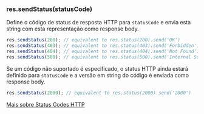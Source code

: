 <h3 id='res.sendStatus'>res.sendStatus(statusCode)</h3>

Define o código de status de resposta HTTP para `statusCode` e envia esta string com esta representação como response body.

~~~js
res.sendStatus(200); // equivalent to res.status(200).send('OK')
res.sendStatus(403); // equivalent to res.status(403).send('Forbidden')
res.sendStatus(404); // equivalent to res.status(404).send('Not Found')
res.sendStatus(500); // equivalent to res.status(500).send('Internal Server Error')
~~~

Se um código não suportado é especificado, o status HTTP ainda estará definido para `statusCode` e a versão em string do código é enviada como response body.
~~~js
res.sendStatus(2000); // equivalent to res.status(2000).send('2000')
~~~

[Mais sobre Status Codes HTTP](http://en.wikipedia.org/wiki/List_of_HTTP_status_codes)
